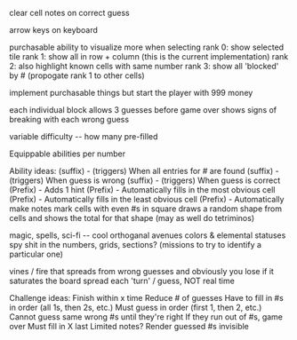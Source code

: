 clear cell notes on correct guess

arrow keys on keyboard

purchasable ability to visualize more when selecting
    rank 0: show selected tile
    rank 1: show all in row + column (this is the current implementation)
    rank 2: also highlight known cells with same number
    rank 3: show all 'blocked' by # (propogate rank 1 to other cells)

implement purchasable things but start the player with 999 money

each individual block allows 3 guesses
    before game over
    shows  signs of breaking with each wrong guess

variable difficulty -- how many pre-filled

Equippable abilities per number

Ability ideas:
(suffix) - (triggers) When all entries for # are found
(suffix) - (triggers) When guess is wrong
(suffix) - (triggers) When guess is correct
(Prefix) - Adds 1 hint
(Prefix) - Automatically fills in the most obvious cell
(Prefix) - Automatically fills in the least obvious cell
(Prefix) - Automatically make notes
mark cells with even #s in square
draws a random shape from cells and shows the total for that shape (may as well do tetriminos)
$$$$

magic, spells, sci-fi -- cool orthoganal avenues
colors & elemental statuses
spy shit in the numbers, grids, sections? (missions to try to identify a particular one)

vines / fire that spreads from wrong guesses
    and obviously you lose if it saturates the board
    spread each 'turn' / guess, NOT real time

Challenge ideas:
Finish within x time
Reduce # of guesses
Have to fill in #s in order (all 1s, then 2s, etc.)
Must guess in order (first 1, then 2, etc.) 
Cannot guess same wrong #s until they're right 
    If they run out of #s, game over
Must fill in X last
Limited notes?
Render guessed #s invisible
